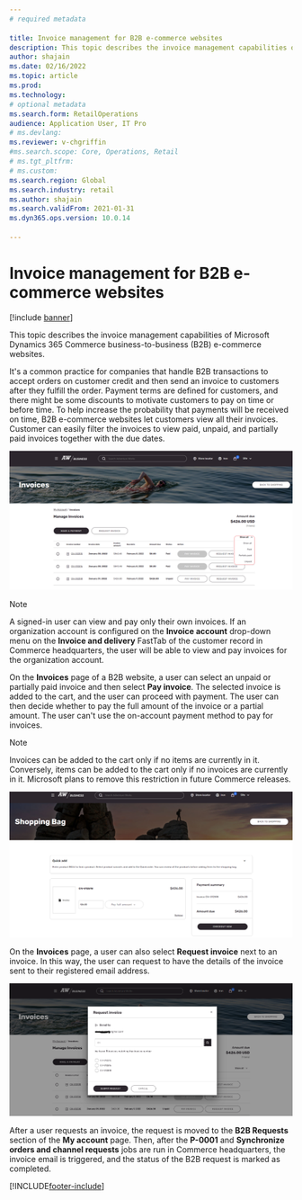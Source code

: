 ```yaml
---
# required metadata

title: Invoice management for B2B e-commerce websites
description: This topic describes the invoice management capabilities of Microsoft Dynamics 365 Commerce business-to-business (B2B) e-commerce websites.
author: shajain
ms.date: 02/16/2022
ms.topic: article
ms.prod: 
ms.technology: 
# optional metadata
ms.search.form: RetailOperations
audience: Application User, IT Pro
# ms.devlang: 
ms.reviewer: v-chgriffin
#ms.search.scope: Core, Operations, Retail
# ms.tgt_pltfrm: 
# ms.custom: 
ms.search.region: Global
ms.search.industry: retail
ms.author: shajain
ms.search.validFrom: 2021-01-31
ms.dyn365.ops.version: 10.0.14

---
```


# Invoice management for B2B e-commerce websites

[!include [banner](../../includes/banner.md)]

This topic describes the invoice management capabilities of Microsoft Dynamics 365 Commerce business-to-business (B2B) e-commerce websites.

It's a common practice for companies that handle B2B transactions to accept orders on customer credit and then send an invoice to customers after they fulfill the order. Payment terms are defined for customers, and there might be some discounts to motivate customers to pay on time or before time. To help increase the probability that payments will be received on time, B2B e-commerce websites let customers view all their invoices. Customer can easily filter the invoices to view paid, unpaid, and partially paid invoices together with the due dates.

![Invoices page on a B2B website.](/articles/commerce/media/ViewInvoices.png)

> [!NOTE]
> A signed-in user can view and pay only their own invoices. If an organization account is configured on the **Invoice account** drop-down menu on the **Invoice and delivery** FastTab of the customer record in Commerce headquarters, the user will be able to view and pay invoices for the organization account.

On the **Invoices** page of a B2B website, a user can select an unpaid or partially paid invoice and then select **Pay invoice**. The selected invoice is added to the cart, and the user can proceed with payment. The user can then decide whether to pay the full amount of the invoice or a partial amount. The user can't use the on-account payment method to pay for invoices.

> [!NOTE]
> Invoices can be added to the cart only if no items are currently in it. Conversely, items can be added to the cart only if no invoices are currently in it. Microsoft plans to remove this restriction in future Commerce releases.

![Cart page on a B2B website.](/articles/commerce/media/PayInvoice.png)

On the **Invoices** page, a user can also select **Request invoice** next to an invoice. In this way, the user can request to have the details of the invoice sent to their registered email address.

![Request invoice dialog box.](/articles/commerce/media/RequestInvoice2.png)

After a user requests an invoice, the request is moved to the **B2B Requests** section of the **My account** page. Then, after the **P-0001** and **Synchronize orders and channel requests** jobs are run in Commerce headquarters, the invoice email is triggered, and the status of the B2B request is marked as completed.

[!INCLUDE[footer-include](../../includes/footer-banner.md)]
